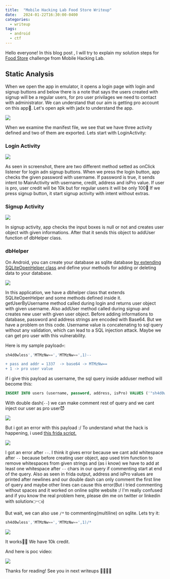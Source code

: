 ```yaml
---
title:  "Mobile Hacking Lab Food Store Writeup"
date:   2024-01-22T16:30:00-0400
categories:
  - writeup
tags:
  - android
  - ctf
---
```



Hello everyone!
In this blog post , I will try to explain my solution steps for [Food Store](https://www.mobilehackinglab.com/course/lab-food-store) challenge from Mobile Hacking Lab. 

## Static Analysis
When we open the app in emulator, it opens a login page with login and signup buttons and below there is a note that says the users created with signup will be a regular users, for pro user privilages we need to contact with administrator. We can understand that our aim is getting pro account on this app👀. Let's open apk with jadx to understand the app.

![](/assets/images_mhl_foodstore/manifest.png)

When we examine the manifest file, we see that we have three activity defined and two of them are exported. Lets start with LoginActivity:

### Login Activity

![](/assets/images_mhl_foodstore/loginactivity.png)

As seen in screenshot, there are two different method setted as onClick listener for login adn signup buttons. When we press the login button, app checks the given password with username. If password is true, it sends intent to MainActivity with username, credit, address and isPro value. If user is pro, user credit will be 10k but for regular users it will be only 100🥺 If we press signup button, it start signup activity with intent without extras.

### Signup Activity

![](/assets/images_mhl_foodstore/signup.png)

In signup activity, app checks the input boxes is null or not and creates user object with given informations. After that it sends this object to addUser function of dbHelper class.

### dbHelper

On Android, you can create your database as sqlite database [by extending SQLiteOpenHelper class](https://developer.android.com/training/data-storage/sqlite#DbHelper) and define your methods for adding or deleting data to your database.

![](/assets/images_mhl_foodstore/dbhelper.png)

In this application, we have a dbhelper class that extends SQLiteOpenHelper and some methods defined inside it. getUserByUsername method called during login and returns user object with given username. Also addUser method called during signup and creates new user with given user object. Before adding informations to database, password and address strings are encoded with Base64. But we have a problem on this code. Username value is concatenating to sql query without any validation, which can lead to a SQL injection attack. Maybe we can get pro user with this vulnerability.

Here is my sample payload💀:
```sql
sh4d0wless','MTMzNw==','MTMzNw==',1)--

+ pass and addr = 1337  -> base64 -> MTMzNw==
+ 1 -> pro user value
```
if i give this payload as username, the sql query inside adduser method will become this:

```sql
INSERT INTO users (username, password, address, isPro) VALUES ('"sh4d0wless','MTMzNw==','MTMzNw==',1)-- + "', '" + encodedPassword + "', '" + encodedAddress + "', 0)
```
With double dash(`--`) we can make comment rest of query and we cant inject our user as pro user😈

![](/assets/images_mhl_foodstore/error1.png)

But i got an error with this payload :/ To understand what the hack is happening, i used [this frida script.](https://codeshare.frida.re/@ninjadiary/sqlite-database/)

![](/assets/images_mhl_foodstore/error2.png)

I got an error after `--`. I think it gives error because we cant add whitespace after `--` because before creating user object, app used trim function to remove whitespaces from given strings and (as i know) we have to add at least one whitespace after `--` chars in our query if commenting start at end of the query. Also as seen in frida output, address and isPro values are printed after newlines and our double dash can only comment the first line of query and maybe other lines can cause this error(But i tried commenting without spaces and it worked on online sqlite website :/ I'm really confused and if you know the real problem here, please dm me on twitter or linkedin with solution👉👈)

But wait, we can also use `/*` to commenting(multiline) on sqlite. Lets try it:
```sql
sh4d0wless','MTMzNw==','MTMzNw==',1)/*
```
![](/assets/images_mhl_foodstore/success.png)

It works🎉🎉 We have 10k credit.

And here is poc video:

[![](https://img.youtube.com/vi/P9AT2L-slcg/0.jpg)](https://www.youtube.com/watch?v=P9AT2L-slcg)

Thanks for reading! See you in next writeups 👋🏻👋🏻
